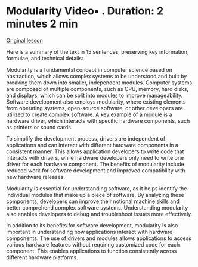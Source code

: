 # Modularity Video• . Duration: 2 minutes 2 min

[Original lesson](https://www.coursera.org/learn/uol-how-computers-work/lecture/sftXs/modularity)

Here is a summary of the text in 15 sentences, preserving key information, formulae, and technical details:

Modularity is a fundamental concept in computer science based on abstraction, which allows complex systems to be understood and built by breaking them down into smaller, independent modules. Computer systems are composed of multiple components, such as CPU, memory, hard disks, and displays, which can be split into modules to improve manageability. Software development also employs modularity, where existing elements from operating systems, open-source software, or other developers are utilized to create complex software. A key example of a module is a hardware driver, which interacts with specific hardware components, such as printers or sound cards.

To simplify the development process, drivers are independent of applications and can interact with different hardware components in a consistent manner. This allows application developers to write code that interacts with drivers, while hardware developers only need to write one driver for each hardware component. The benefits of modularity include reduced work for software development and improved compatibility with new hardware releases.

Modularity is essential for understanding software, as it helps identify the individual modules that make up a piece of software. By analyzing these components, developers can improve their notional machine skills and better comprehend complex software systems. Understanding modularity also enables developers to debug and troubleshoot issues more effectively.

In addition to its benefits for software development, modularity is also important in understanding how applications interact with hardware components. The use of drivers and modules allows applications to access various hardware features without requiring customized code for each component. This enables applications to function consistently across different hardware platforms.

